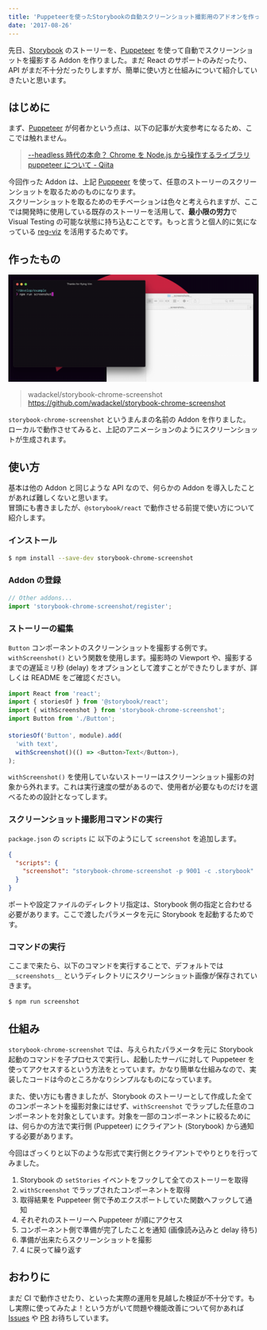 ```yaml
---
title: 'Puppeteerを使ったStorybookの自動スクリーンショット撮影用のアドオンを作った'
date: '2017-08-26'
---
```


[storybook]: https://github.com/storybooks/storybook
[puppeteer]: https://github.com/GoogleChrome/puppeteer

先日、[Storybook][storybook] のストーリーを、[Puppeteer][puppeteer] を使って自動でスクリーンショットを撮影する Addon を作りました。まだ React のサポートのみだったり、API がまだ不十分だったりしますが、簡単に使い方と仕組みについて紹介していきたいと思います。

## はじめに

まず、[Puppeteer][puppeteer] が何者かという点は、以下の記事が大変参考になるため、ここでは触れません。

> [--headless 時代の本命？ Chrome を Node.js から操作するライブラリ puppeteer について - Qiita](http://qiita.com/Quramy/items/26058e83e898ec2ec078)

今回作った Addon は、上記 [Puppeeer][puppeteer] を使って、任意のストーリーのスクリーンショットを取るためのものになります。  
スクリーンショットを取るためのモチベーションは色々と考えられますが、ここでは開発時に使用している既存のストーリーを活用して、**最小限の労力**で Visual Testing の可能な状態に持ち込むことです。もっと言うと個人的に気になっている [reg-viz](https://github.com/reg-viz) を活用するためです。

## 作ったもの

![デモンストレーション](demo.gif)

> wadackel/storybook-chrome-screenshot  
> https://github.com/wadackel/storybook-chrome-screenshot

`storybook-chrome-screenshot` というまんまの名前の Addon を作りました。  
ローカルで動作させてみると、上記のアニメーションのようにスクリーンショットが生成されます。

## 使い方

基本は他の Addon と同じような API なので、何らかの Addon を導入したことがあれば難しくないと思います。  
冒頭にも書きましたが、`@storybook/react` で動作させる前提で使い方について紹介します。

### インストール

```bash
$ npm install --save-dev storybook-chrome-screenshot
```

### Addon の登録

```javascript:.storybook/addons.js
// Other addons...
import 'storybook-chrome-screenshot/register';
```

### ストーリーの編集

`Button` コンポーネントのスクリーンショットを撮影する例です。`withScreenshot()` という関数を使用します。撮影時の Viewport や、撮影するまでの遅延ミリ秒 (delay) をオプションとして渡すことができたりしますが、詳しくは README をご確認ください。

```javascript
import React from 'react';
import { storiesOf } from '@storybook/react';
import { withScreenshot } from 'storybook-chrome-screenshot';
import Button from './Button';

storiesOf('Button', module).add(
  'with text',
  withScreenshot()(() => <Button>Text</Button>),
);
```

`withScreenshot()` を使用していないストーリーはスクリーンショット撮影の対象から外れます。これは実行速度の壁があるので、使用者が必要なものだけを選べるための設計となってします。

### スクリーンショット撮影用コマンドの実行

`package.json` の `scripts` に 以下のようにして `screenshot` を追加します。

```json:package.json
{
  "scripts": {
    "screenshot": "storybook-chrome-screenshot -p 9001 -c .storybook"
  }
}
```

ポートや設定ファイルのディレクトリ指定は、Storybook 側の指定と合わせる必要があります。ここで渡したパラメータを元に Storybook を起動するためです。

### コマンドの実行

ここまで来たら、以下のコマンドを実行することで、デフォルトでは `__screenshots__` というディレクトリにスクリーンショット画像が保存されていきます。

```bash
$ npm run screenshot
```

## 仕組み

`storybook-chrome-screenshot` では、与えられたパラメータを元に Storybook 起動のコマンドを子プロセスで実行し、起動したサーバに対して Puppeteer を使ってアクセスするという方法をとっています。かなり簡単な仕組みなので、実装したコードは今のところかなりシンプルなものになっています。

また、使い方にも書きましたが、Storybook のストーリーとして作成した全てのコンポーネントを撮影対象にはせず、`withScreenshot` でラップした任意のコンポーネントを対象としています。対象を一部のコンポーネントに絞るためには、何らかの方法で実行側 (Puppeteer) にクライアント (Storybook) から通知する必要があります。

今回はざっくりと以下のような形式で実行側とクライアントでやりとりを行ってみました。

1. Storybook の `setStories` イベントをフックして全てのストーリーを取得
1. `withScreenshot` でラップされたコンポーネントを取得
1. 取得結果を Puppeteer 側で予めエクスポートしていた関数へフックして通知
1. それぞれのストーリーへ Puppeteer が順にアクセス
1. コンポーネント側で準備が完了したことを通知 (画像読み込みと delay 待ち)
1. 準備が出来たらスクリーンショットを撮影
1. 4 に戻って繰り返す

## おわりに

まだ CI で動作させたり、といった実際の運用を見越した検証が不十分です。もし実際に使ってみたよ！という方がいて問題や機能改善について何かあれば [Issues](https://github.com/wadackel/storybook-chrome-screenshot/issues) や [PR](https://github.com/wadackel/storybook-chrome-screenshot/pulls) お待ちしています。
